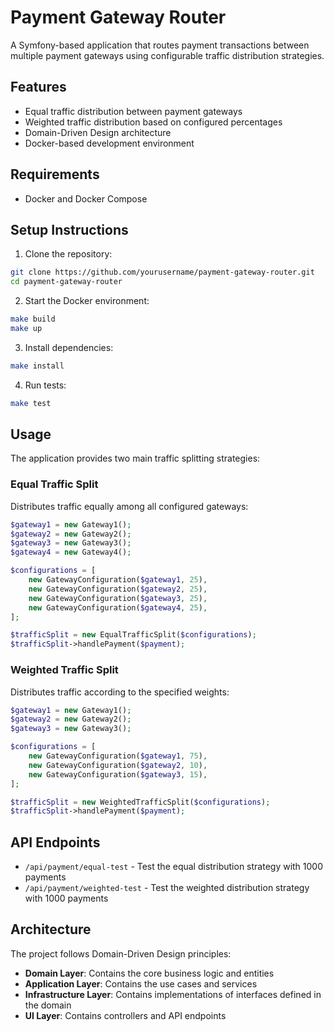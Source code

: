 # Payment Gateway Router

A Symfony-based application that routes payment transactions between multiple payment gateways using configurable traffic distribution strategies.

## Features

- Equal traffic distribution between payment gateways
- Weighted traffic distribution based on configured percentages
- Domain-Driven Design architecture
- Docker-based development environment

## Requirements

- Docker and Docker Compose

## Setup Instructions

1. Clone the repository:
```bash
git clone https://github.com/yourusername/payment-gateway-router.git
cd payment-gateway-router
```

2. Start the Docker environment:
```bash
make build
make up
```

3. Install dependencies:
```bash
make install
```

4. Run tests:
```bash
make test
```

## Usage

The application provides two main traffic splitting strategies:

### Equal Traffic Split

Distributes traffic equally among all configured gateways:

```php
$gateway1 = new Gateway1();
$gateway2 = new Gateway2();
$gateway3 = new Gateway3();
$gateway4 = new Gateway4();

$configurations = [
    new GatewayConfiguration($gateway1, 25),
    new GatewayConfiguration($gateway2, 25),
    new GatewayConfiguration($gateway3, 25),
    new GatewayConfiguration($gateway4, 25),
];

$trafficSplit = new EqualTrafficSplit($configurations);
$trafficSplit->handlePayment($payment);
```

### Weighted Traffic Split

Distributes traffic according to the specified weights:

```php
$gateway1 = new Gateway1();
$gateway2 = new Gateway2();
$gateway3 = new Gateway3();

$configurations = [
    new GatewayConfiguration($gateway1, 75),
    new GatewayConfiguration($gateway2, 10),
    new GatewayConfiguration($gateway3, 15),
];

$trafficSplit = new WeightedTrafficSplit($configurations);
$trafficSplit->handlePayment($payment);
```

## API Endpoints

- `/api/payment/equal-test` - Test the equal distribution strategy with 1000 payments
- `/api/payment/weighted-test` - Test the weighted distribution strategy with 1000 payments

## Architecture

The project follows Domain-Driven Design principles:

- **Domain Layer**: Contains the core business logic and entities
- **Application Layer**: Contains the use cases and services
- **Infrastructure Layer**: Contains implementations of interfaces defined in the domain
- **UI Layer**: Contains controllers and API endpoints
